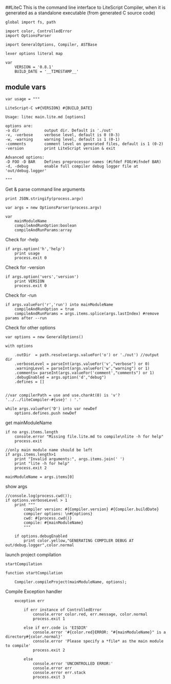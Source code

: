 ##LiteC
This is the command line interface to LiteScript Compiler,
when it is generated as a standalone executable (from generated C source code)

    global import fs, path

    import color, ControlledError
    import OptionsParser  

    import GeneralOptions, Compiler, ASTBase

    lexer options literal map

    var 
        VERSION = '0.8.1'
        BUILD_DATE = '__TIMESTAMP__'

## module vars

    var usage = """
    
    LiteScript-C v#{VERSION} #{BUILD_DATE}
    
    Usage: litec main.lite.md [options]
    
    options are:
    -o dir           output dir. Default is './out'
    -v, -verbose     verbose level, default is 0 (0-3)
    -w, -warning     warning level, default is 1 (0-1)
    -comments        comment level on generated files, default is 1 (0-2)
    -version         print LiteScript version & exit

    Advanced options:
    -D FOO -D BAR    Defines preprocessor names (#ifdef FOO/#ifndef BAR)
    -d, -debug       enable full compiler debug logger file at 'out/debug.logger'
    
    """

Get & parse command line arguments

    print JSON.stringify(process.argv)

    var args = new OptionsParser(process.argv)

    var 
        mainModuleName
        compileAndRunOption:boolean
        compileAndRunParams:array

Check for -help

    if args.option('h','help') 
        print usage
        process.exit 0

Check for -version

    if args.option('vers','version') 
        print VERSION
        process.exit 0

Check for -run

    if args.valueFor('r','run') into mainModuleName
        compileAndRunOption = true
        compileAndRunParams = args.items.splice(args.lastIndex) #remove params after --run


Check for other options

    var options = new GeneralOptions()

    with options

        .outDir  = path.resolve(args.valueFor('o') or './out') //output dir
        .verboseLevel = parseInt(args.valueFor('v',"verbose") or 0) 
        .warningLevel = parseInt(args.valueFor('w',"warning") or 1)
        .comments= parseInt(args.valueFor('comment',"comments") or 1) 
        .debugEnabled = args.option('d',"debug") 
        .defines = []


    //var compilerPath = use and use.charAt(0) is 'v'? '../../liteCompiler-#{use}' : '.'

    while args.valueFor('D') into var newDef
        options.defines.push newDef

get mainModuleName

    if no args.items.length
        console.error "Missing file.lite.md to compile\nlite -h for help"
        process.exit 

    //only main module name should be left
    if args.items.length>1
        print "Invalid arguments:", args.items.join(' ')
        print "lite -h for help"
        process.exit 2
        
    mainModuleName = args.items[0]

show args

    //console.log(process.cwd());
    if options.verboseLevel > 1
        print """
            compiler version: #{Compiler.version} #{Compiler.buildDate}
            compiler options: \n#{options}
            cwd: #{process.cwd()}
            compile: #{mainModuleName}
            """

        if options.debugEnabled 
            print color.yellow,"GENERATING COMPILER DEBUG AT out/debug.logger",color.normal

launch project compilation

    startCompilation

    function startCompilation

        Compiler.compileProject(mainModuleName, options);

Compile Exception handler

        exception err

            if err instance of ControlledError
                console.error color.red, err.message, color.normal
                process.exit 1
            
            else if err.code is 'EISDIR'
                console.error '#{color.red}ERROR: "#{mainModuleName}" is a directory#{color.normal}'
                console.error 'Please specify a *file* as the main module to compile'
                process.exit 2
            
            else 
                console.error 'UNCONTROLLED ERROR:'
                console.error err
                console.error err.stack
                process.exit 3
        

